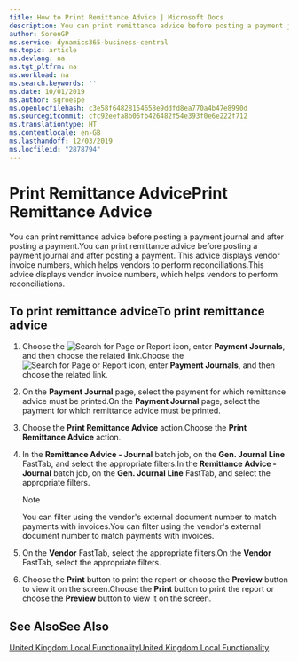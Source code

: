 ```yaml
---
title: How to Print Remittance Advice | Microsoft Docs
description: You can print remittance advice before posting a payment journal and after posting a payment. This advice displays vendor invoice numbers, which helps vendors to perform reconciliations.
author: SorenGP
ms.service: dynamics365-business-central
ms.topic: article
ms.devlang: na
ms.tgt_pltfrm: na
ms.workload: na
ms.search.keywords: ''
ms.date: 10/01/2019
ms.author: sgroespe
ms.openlocfilehash: c3e58f64828154658e9ddfd8ea770a4b47e8990d
ms.sourcegitcommit: cfc92eefa8b06fb426482f54e393f0e6e222f712
ms.translationtype: HT
ms.contentlocale: en-GB
ms.lasthandoff: 12/03/2019
ms.locfileid: "2878794"
---
```

# <a name="print-remittance-advice"></a><span data-ttu-id="bd5f3-104">Print Remittance Advice</span><span class="sxs-lookup"><span data-stu-id="bd5f3-104">Print Remittance Advice</span></span>
<span data-ttu-id="bd5f3-105">You can print remittance advice before posting a payment journal and after posting a payment.</span><span class="sxs-lookup"><span data-stu-id="bd5f3-105">You can print remittance advice before posting a payment journal and after posting a payment.</span></span> <span data-ttu-id="bd5f3-106">This advice displays vendor invoice numbers, which helps vendors to perform reconciliations.</span><span class="sxs-lookup"><span data-stu-id="bd5f3-106">This advice displays vendor invoice numbers, which helps vendors to perform reconciliations.</span></span>  

## <a name="to-print-remittance-advice"></a><span data-ttu-id="bd5f3-107">To print remittance advice</span><span class="sxs-lookup"><span data-stu-id="bd5f3-107">To print remittance advice</span></span>  

1.  <span data-ttu-id="bd5f3-108">Choose the ![Search for Page or Report](../../media/ui-search/search_small.png "Search for Page or Report icon") icon, enter **Payment Journals**, and then choose the related link.</span><span class="sxs-lookup"><span data-stu-id="bd5f3-108">Choose the ![Search for Page or Report](../../media/ui-search/search_small.png "Search for Page or Report icon") icon, enter **Payment Journals**, and then choose the related link.</span></span>  
2.  <span data-ttu-id="bd5f3-109">On the **Payment Journal** page, select the payment for which remittance advice must be printed.</span><span class="sxs-lookup"><span data-stu-id="bd5f3-109">On the **Payment Journal** page, select the payment for which remittance advice must be printed.</span></span>  
3.  <span data-ttu-id="bd5f3-110">Choose the **Print Remittance Advice** action.</span><span class="sxs-lookup"><span data-stu-id="bd5f3-110">Choose the **Print Remittance Advice** action.</span></span>  
4.  <span data-ttu-id="bd5f3-111">In the **Remittance Advice - Journal** batch job, on the **Gen. Journal Line** FastTab, and select the appropriate filters.</span><span class="sxs-lookup"><span data-stu-id="bd5f3-111">In the **Remittance Advice - Journal** batch job, on the **Gen. Journal Line** FastTab, and select the appropriate filters.</span></span>  

    > [!NOTE]  
    >  <span data-ttu-id="bd5f3-112">You can filter using the vendor's external document number to match payments with invoices.</span><span class="sxs-lookup"><span data-stu-id="bd5f3-112">You can filter using the vendor's external document number to match payments with invoices.</span></span>  

5.  <span data-ttu-id="bd5f3-113">On the **Vendor** FastTab, select the appropriate filters.</span><span class="sxs-lookup"><span data-stu-id="bd5f3-113">On the **Vendor** FastTab, select the appropriate filters.</span></span>  
6.  <span data-ttu-id="bd5f3-114">Choose the **Print** button to print the report or choose the **Preview** button to view it on the screen.</span><span class="sxs-lookup"><span data-stu-id="bd5f3-114">Choose the **Print** button to print the report or choose the **Preview** button to view it on the screen.</span></span>  

## <a name="see-also"></a><span data-ttu-id="bd5f3-115">See Also</span><span class="sxs-lookup"><span data-stu-id="bd5f3-115">See Also</span></span>  
[<span data-ttu-id="bd5f3-116">United Kingdom Local Functionality</span><span class="sxs-lookup"><span data-stu-id="bd5f3-116">United Kingdom Local Functionality</span></span>](united-kingdom-local-functionality.md)
